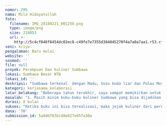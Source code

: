 ```yaml
---
nomor: 295
nama: Mila Hidayatullah
foto:
  filename: IMG_20180221_001256.png
  type: image/png
  size: 218053
  url: >-
    http://5c4cf848f6454dc02ec8-c49fe7e7355d384845270f4a7a0a7aa1.r53.cf2.rackcdn.com/1c781a52-cbf9-4729-9568-d8dfdf84f4a5/IMG_20180221_001256.png
seni: kriya
pengalaman: Baru mulai
website: ''
sosmed: ''
file: null
proyek: Perempuan Dan kuliner Sumbawa
lokasi: Sumbawa Besar NTB
lokasi_id: ''
deskripsi: "Sumbawa terkenal  dengan Madu, Susu kuda liar dan Pulau Moyo nya, namun yang lepas dari perhatian banyak orang adalah kuliner sumbawa,  secara cita rasa tak kalah dengan kuliner daerah lain di nusantara. Jika Lombok terkenal dengan Ayam taliwangnya, jogja dengan gudegnya, Plembang dengan empek-empeknya , maka Sumbawa rasanya belum mrmiliki kuliner yang kuat yang dikenal oleh masyarakat luas. \r\nKendalanya adalah masih minimnya media promosi kuliner khas Sumbawa yang sudah Ada sejak zaman dulu.\r\nNah, dengan Cara mengabadikan kuliner Sumbawa melalui Buku yang disertai resep, sejarah serta foto ditiap masakannya untuk penguat konten, diharapkan bisa menjadi media untuk menyebarluaskan cita rasa kuliner warisan perempuan-perempuan sumbawa.\r\nBuku resep kuliner dengan sasaran kaum perempuan  jaman now ini Akan memperhatikan berbagai hal, seperti pemilihan desain dan layout yang kekinian, tonjolan warna menarik, dilengkapi food fotografi kekinian sehingga jauh dari aroma buku resep yang monoton yang selama ini ada ditengah masyarakat.\r\nTak hanya itu, kuliner khas Sumbawa sebagian besar saat ini masih dilakoni oleh perempuan-perempuan generasi tua, regenerasi kuliner ini tidak berjalan lancar. Maka dalam proyek ini secara teknis mengambil sekitar 8-10 perempuan yang setia menekuni kuliner Sumbawa sejak puluhan tahun silam sebagai narasumber. \r\n"
kategori: kerjasama_kolaborasi
latar_belakang: "Beberapa tahun terakhir, saya sempat memikirkan untuk memperkenalkan kuliner Sumbawa dengan mengabadikan kuliner-kuliner Sumbawa kedalam sebuah buku masakan. Tujuanya agar kuliner sumbawa tidak memudar tergerus oleh kuliner-kuliner urban yang banyak bermunculan. Namun keterbatasan Dana maka Hal ini belum juga saya realisasikan, sempat juga mengajukan ide ini ke beberapa orang untuk diajak kerjasama namun responya kurang baik.\r\nSebenarnya seberpa pentingkah buku kuliner Sumbawa ini direalisasikan? Bagi kami masyarakat sumbawa, ingin agar kuliner Sumbawa tetap Ada dan dikenal masyarakat luas, Dan suatu saat bisa disejajarkan dengan kepopuleran gudeg, siomay, rendang, empek-empek dll. \r\nKenyataanya, kuliner-kuliner Sumbawa ini hanya terkenal di daerahnya sendiri, Maka perlu Ada semacam media untuk memperkenalkan serta mendokumentasikan secara apik.\r\nAdalah buku yang bisa menjadi media pengenalan kuliner sumbawa keluar serta bisa dijadikan referensi bagi kaum Perempuan Sumbawa untuk bisa selalu menyajikannya kepada keluarga tercinta di rumah dan menjamu tamu yang datang berkunjung ke Sumbawa. \r\nDan buku ini sebagai bentuk apresiasi kami kepada perempuan-perempuan yang setia dalam melestarikan kuliner sumbawa selama bertahun-tahun, serta membantu Perempuan pemasak mengabadikan resep turun temurun yang menjadi ciri khas kuliner Sumbawa. \r\n "
masalah: "1. Masih minim buku-buku kuliner Sumbawa yang bisa dijadikan sebagai media pengenalan kuliner ke masyarakat luas.\r\n2. Setidaknya ini Akan menjadi kendala dalam meneruskan sejarah kuliner Sumbawa dari perempuan-perempuan hebat dibalik dapur kepada perempuan generasi penerus. \r\nJadi jangan heran jika kelak perempuan Sumbawa lebih paham bagaimana membuat spageti, pizza, sushi, rendang, empek-empek dll, daripada membuat masakan khas sumbawa.\r\nMaka dari itu sudah sepatutnya maha karya perempuan-perempuan pemasak Sumbawa ini harus segera di abadikan kedalam buku dan  disebarluaskan, sebelum perempuan-perempuam tangguh ini semakin menua secara fisik dan juga ingatan."
durasi: 8 bulan
sukses: "Ketika buku ini bisa terealisasi, maka jejak kuliner dari perempuan sumbawa Tak lekang oleh jaman sehingga kuliner-kuliner Sumbawa Akan terus Ada untuk generasi selanjutnya serta kuliner Sumbawa bisa dikenal oleh masyarakat luas. \r\n"
dana: '70'
submission_id: 5a8d6f83bcd8e827e95fa30a
---
```

